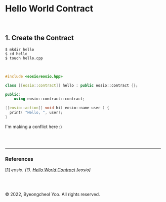 # Hello World Contract

<br/>

## 1. Create the Contract

```shell
$ mkdir hello
$ cd hello
$ touch hello.cpp
```

<br/>

```c++
#include <eosio/eosio.hpp>

class [[eosio::contract]] hello : public eosio::contract {};

public:
	using eosio::contract::contract;

[[eosio::action]] void hi( eosio::name user ) {
  print( "Hello, ", user);
}
```

I'm making a conflict here :)

<br/>

<br/>

---

### References

\[1\] _eosio. (?). [Hello World Contract][1] [eosio]_

[1]: https://developers.eos.io/welcome/latest/getting-started-guide/hello-world

<br/>

<br/>

© 2022, Byeongcheol Yoo. All rights reserved.
